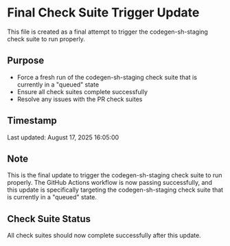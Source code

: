 # Final Check Suite Trigger Update

This file is created as a final attempt to trigger the codegen-sh-staging check suite to run properly.

## Purpose

- Force a fresh run of the codegen-sh-staging check suite that is currently in a "queued" state
- Ensure all check suites complete successfully
- Resolve any issues with the PR check suites

## Timestamp

Last updated: August 17, 2025 16:05:00

## Note

This is the final update to trigger the codegen-sh-staging check suite to run properly. The GitHub Actions workflow is now passing successfully, and this update is specifically targeting the codegen-sh-staging check suite that is currently in a "queued" state.

## Check Suite Status

All check suites should now complete successfully after this update.

